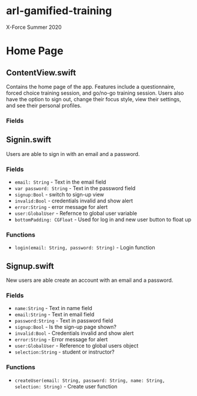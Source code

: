 # arl-gamified-training
X-Force Summer 2020

# Home Page

## ContentView.swift
Contains the home page of the app. Features include a questionnaire, forced choice training session, and go/no-go training session. Users also have the option to sign out, change their focus style, view their settings, and see their personal profiles.

### Fields

## Signin.swift
Users are able to sign in with an email and a password.

### Fields
- `email: String` - Text in the email field
- `var password: String` - Text in the password field
- `signup:Bool` - switch to sign-up view
- `invalid:Bool` - credentials invalid and show alert
- `error:String` - error message for alert
- `user:GlobalUser` - Refernce to global user variable
- `bottomPadding: CGFloat` - Used for log in and new user button to float up

### Functions
- `login(email: String, password: String)` - Login function 

## Signup.swift
New users are able create an account with an email and a password.

### Fields
- `name:String` - Text in name field
- `email:String` - Text in email field
- `password:String` - Text in password field  
- `signup:Bool` - Is the sign-up page shown?
- `invalid:Bool` - Credentials invalid and show alert
- `error:String` - Error message for alert
- `user:GlobalUser` - Reference to global users object
- `selection:String` - student or instructor?

### Functions
- `createUser(email: String, password: String, name: String, selection: String)` - Create user function
   
